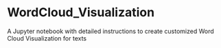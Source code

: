 # WordCloud_Visualization
A Jupyter notebook with detailed instructions to create customized Word Cloud Visualization for texts
